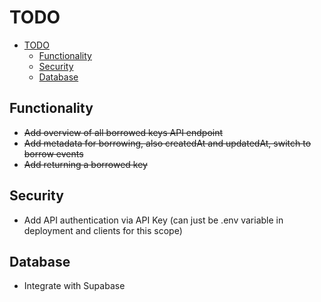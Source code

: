 # TODO

<!-- TOC -->
* [TODO](#todo)
  * [Functionality](#functionality)
  * [Security](#security)
  * [Database](#database)
<!-- TOC -->

## Functionality

* ~~Add overview of all borrowed keys API endpoint~~
* ~~Add metadata for borrowing, also createdAt and updatedAt, switch to borrow events~~
* ~~Add returning a borrowed key~~

## Security
* Add API authentication via API Key (can just be .env variable in deployment and clients for this scope)


## Database
* Integrate with Supabase

